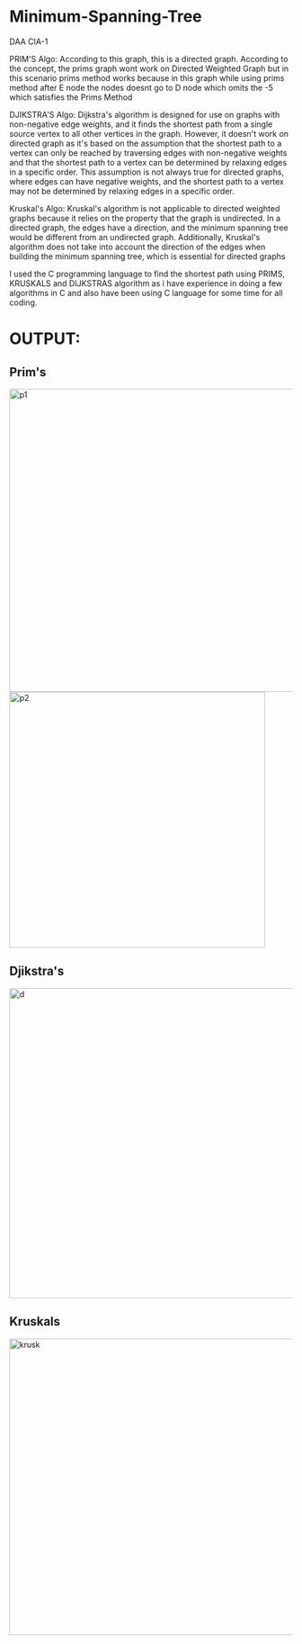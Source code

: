 # Minimum-Spanning-Tree
DAA CIA-1


PRIM'S Algo:
     According to this graph, this is a directed graph.
According to the concept, the prims graph wont work on Directed Weighted Graph but in this scenario prims method works because in this graph while using prims method after E node the nodes doesnt go to D node which omits the -5 which satisfies the Prims Method 

DJIKSTRA'S Algo:
  Dijkstra's algorithm is designed for use on graphs with non-negative edge weights, and it finds the shortest path from a single source vertex to all other vertices in the graph. However, it doesn't work on directed graph as it's based on the assumption that the shortest path to a vertex can only be reached by traversing edges with non-negative weights and that the shortest path to a vertex can be determined by relaxing edges in a specific order. This assumption is not always true for directed graphs, where edges can have negative weights, and the shortest path to a vertex may not be determined by relaxing edges in a specific order.
  
Kruskal's Algo:
  Kruskal's algorithm is not applicable to directed weighted graphs because it relies on the property that the graph is undirected. In a directed graph, the edges have a direction, and the minimum spanning tree would be different from an undirected graph. Additionally, Kruskal's algorithm does not take into account the direction of the edges when building the minimum spanning tree, which is essential for directed graphs



I used the C programming language to find the shortest path using PRIMS, KRUSKALS and DIJKSTRAS algorithm as i have experience in doing a few algorithms in C and also have been using C language for some time for all coding.



# OUTPUT:

## Prim's
<img width="539" alt="p1" src="https://user-images.githubusercontent.com/63871993/213141000-2097ad48-6a03-46f0-a1d1-0c9238fa772f.png">
<img width="455" alt="p2" src="https://user-images.githubusercontent.com/63871993/213141014-a0346aad-0746-4919-a659-966393c3521a.png">

## Djikstra's
<img width="551" alt="d" src="https://user-images.githubusercontent.com/63871993/213141019-44449506-f3e4-4bb6-845d-59a5dd8cce8f.png">

## Kruskals
<img width="527" alt="krusk" src="https://user-images.githubusercontent.com/63871993/213141026-152dddab-479c-4262-81f9-3aa828abf4b7.png">

